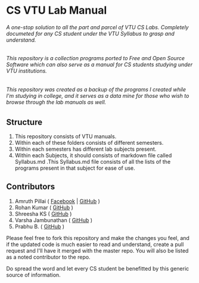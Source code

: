 # CS VTU Lab Manual

###### A one-stop solution to all the part and parcel of VTU CS Labs. Completely documeted for any CS student under the VTU Syllabus to grasp and understand.
###### This repository is a collection programs ported to Free and Open Source Software which can also serve as a manual for CS students studying under VTU institutions.
###### This repository was created as a backup of the programs I created while I'm studying in college, and it serves as a data mine for those who wish to browse through the lab manuals as well.

## Structure

1. This repository consists of VTU manuals.
2. Within each of these folders consists of different semesters.
3. Within each semesters has different lab subjects present.
4. Within each Subjects, it should consists of markdown file called Syllabus.md .This Syllabus.md file consists of all the lists of the programs present in that subject for ease of use. 

## Contributors

1. Amruth Pillai ( [Facebook](https://www.facebook.com/AmruthPillai) | [GitHub](https://github.com/AmruthPillai) )
2. Rohan Kumar ( [GitHub](https://github.com/Rohan-Kumar) )
3. Shreesha KS ( [GitHub](https://github.com/SreeshaKS) )
4. Varsha Jambunathan ( [GitHub](https://github.com/VarshaJambunathan) )
5. Prabhu B. ( [GitHub](https://github.com/prabhubalu) )

Please feel free to fork this repository and make the changes you feel, and if the updated code is much easier to read and understand, create a pull request and I'll have it merged with the master repo. You will also be listed as a noted contributor to the repo.  

Do spread the word and let every CS student be benefitted by this generic source of information.
